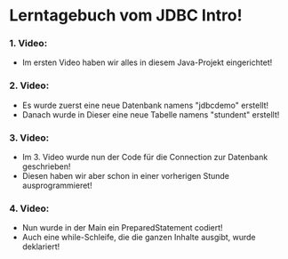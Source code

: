 # Lerntagebuch vom JDBC Intro!

### 1. Video:
- Im ersten Video haben wir alles in diesem Java-Projekt eingerichtet!

### 2. Video:
- Es wurde zuerst eine neue Datenbank namens "jdbcdemo" erstellt!
- Danach wurde in Dieser eine neue Tabelle namens "stundent" erstellt!

### 3. Video:
- Im 3. Video wurde nun der Code für die Connection zur Datenbank geschrieben!
- Diesen haben wir aber schon in einer vorherigen Stunde ausprogrammieret!

### 4. Video:
- Nun wurde in der Main ein PreparedStatement codiert!
- Auch eine while-Schleife, die die ganzen Inhalte ausgibt, wurde deklariert!